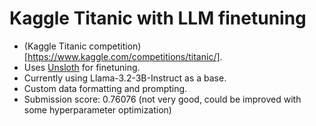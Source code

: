 # Kaggle Titanic with LLM finetuning

* (Kaggle Titanic competition)[https://www.kaggle.com/competitions/titanic/].
* Uses [Unsloth]([https://arxiv.org/abs/1508.06576](https://github.com/unslothai/unsloth)) for finetuning.
* Currently using Llama-3.2-3B-Instruct as a base.
* Custom data formatting and prompting.
* Submission score: 0.76076 (not very good, could be improved with some hyperparameter optimization)
